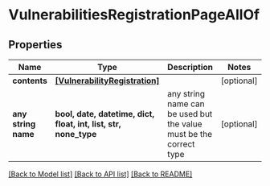 # VulnerabilitiesRegistrationPageAllOf


## Properties
Name | Type | Description | Notes
------------ | ------------- | ------------- | -------------
**contents** | [**[VulnerabilityRegistration]**](VulnerabilityRegistration.md) |  | [optional] 
**any string name** | **bool, date, datetime, dict, float, int, list, str, none_type** | any string name can be used but the value must be the correct type | [optional]

[[Back to Model list]](../README.md#documentation-for-models) [[Back to API list]](../README.md#documentation-for-api-endpoints) [[Back to README]](../README.md)


